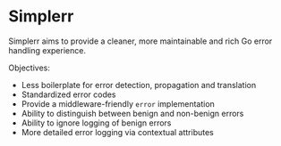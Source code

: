 # Simplerr

Simplerr aims to provide a cleaner, more maintainable and rich Go error handling experience. 

Objectives:
- Less boilerplate for error detection, propagation and translation 
- Standardized error codes
- Provide a middleware-friendly `error` implementation 
- Ability to distinguish between benign and non-benign errors
- Ability to ignore logging of benign errors
- More detailed error logging via contextual attributes
